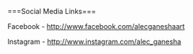 ===Social Media Links===

Facebook - http://www.facebook.com/alecganeshaart

Instagram - http://www.instagram.com/alec_ganesha

